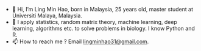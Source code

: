 - 👋  Hi, I’m Ling Min Hao, born in Malaysia, 25 years old, master student at Universiti Malaya, Malaysia. 
- 💞️  I apply statistics, random matrix theory, machine learning, deep learning, algorithms etc. to solve problems in biology. I know Python and R. 
- 📫  How to reach me ? Email lingminhao31@gmail.com. 

<!---
lingminhao/lingminhao is a ✨ special ✨ repository because its `README.md` (this file) appears on your GitHub profile.
You can click the Preview link to take a look at your changes.
--->
